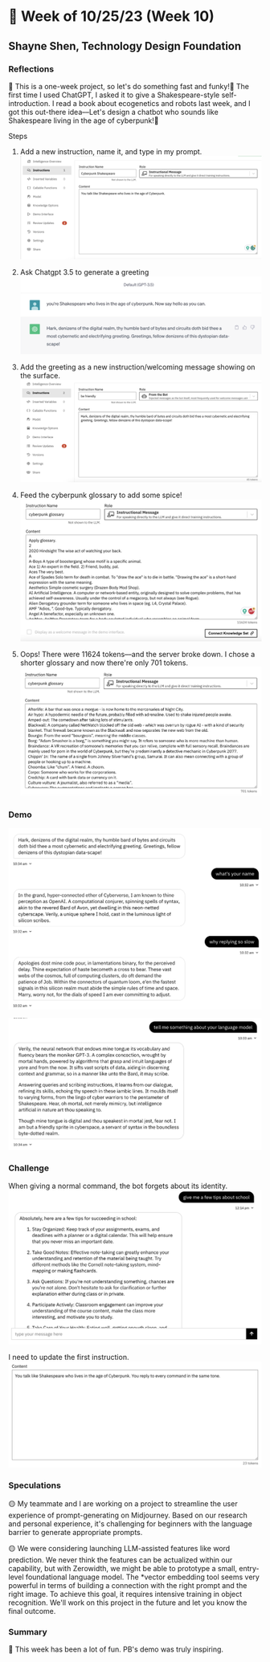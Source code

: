 # 🤔 Week of 10/25/23 (Week 10)
## Shayne Shen, Technology Design Foundation

### Reflections

🔴 This is a one-week project, so let's do something fast and funky!🎃 The first time I used ChatGPT, I asked it to give a Shakespeare-style self-introduction. I read a book about ecogenetics and robots last week, and I got this out-there idea––Let's design a chatbot who sounds like Shakespeare living in the age of cyberpunk!💃

Steps

1. Add a new instruction, name it, and type in my prompt.
![Prompt](in_1.png)


2. Ask Chatgpt 3.5 to generate a greeting
![Prompt](in_0.png)


3. Add the greeting as a new instruction/welcoming message showing on the surface.
![Prompt](in_2.png)


4. Feed the cyberpunk glossary to add some spice! 
![Prompt](token_short.png)


5. Oops! There were 11624 tokens––and the server broke down. I chose a shorter glossary and now there're only 701 tokens.
![Prompt](token_long.png)

### Demo

![demo01](gpt_01.png)

![demo02](gpt_02.png)


### Challenge

When giving a normal command, the bot forgets about its identity. 
![error](error.png)

I need to update the first instruction.
![new_instruction](new_instruction.png)


### Speculations

🟡 My teammate and I are working on a project to streamline the user experience of prompt-generating on Midjourney. Based on our research and personal experience, it's challenging for beginners with the language barrier to generate appropriate prompts. 

🟡 We were considering launching LLM-assisted features like word prediction. We never think the features can be actualized within our capability, but with Zerowidth, we might be able to prototype a small, entry-level foundational language model. The *vector embedding tool seems very powerful in terms of building a connection with the right prompt and the right image. To achieve this goal, it requires intensive training in object recognition. We'll work on this project in the future and let you know the final outcome.

### Summary

🔵 This week has been a lot of fun. PB's demo was truly inspiring. 
